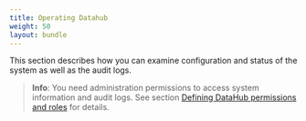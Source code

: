 ```yaml
---
title: Operating Datahub
weight: 50
layout: bundle
---
```


This section describes how you can examine configuration and status of the system as well as the audit logs.

>**Info**: You need administration permissions to access system information and audit logs. See section [Defining DataHub permissions and roles](/datahub/setting-up-datahub#defining-permissions) for details.